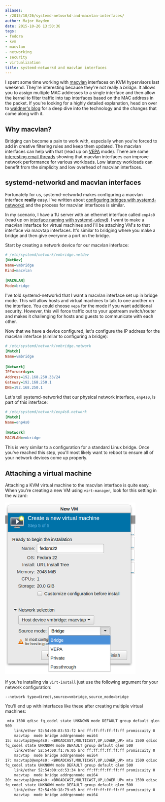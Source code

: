 ```yaml
---
aliases:
- /2015/10/26/systemd-networkd-and-macvlan-interfaces/
author: Major Hayden
date: 2015-10-26 13:50:36
tags:
- fedora
- kvm
- macvlan
- networking
- security
- virtualization
title: systemd-networkd and macvlan interfaces
---
```


I spent some time working with [macvlan][1] interfaces on KVM hypervisors last weekend. They're interesting because they're not really a _bridge_. It allows you to assign multiple MAC addresses to a single interface and then allow the kernel to filter traffic into tap interfaces based on the MAC address in the packet. If you're looking for a highly detailed explanation, head on over to [waldner's blog][2] for a deep dive into the technology and the changes that come along with it.

## Why macvlan?

Bridging can become a pain to work with, especially when you're forced to add in creative filtering rules and keep them updated. The macvlan interfaces can help with that (read up on [VEPA][2] mode). There are some [interesting email threads][3] showing that macvlan interfaces can improve network performance for various workloads. Low latency workloads can benefit from the simplicity and low overhead of macvlan interfaces.

## systemd-networkd and macvlan interfaces

Fortunately for us, systemd-networkd makes configuring a macvlan interface **really** easy. I've written about [configuring bridges with systemd-networkd][4] and the process for macvlan interfaces is similar.

In my scenario, I have a 1U server with an ethernet interface called `enp4s0` (read up on [interface naming with systemd-udevd][5]). I want to make a macvlan interface for virtual machines and I'll be attaching VM's to that interface via macvtap interfaces. It's similar to bridging where you make a bridge and then give everyone a port on the bridge.

Start by creating a network device for our macvlan interface:

```ini
# /etc/systemd/network/vmbridge.netdev
[NetDev]
Name=vmbridge
Kind=macvlan

[MACVLAN]
Mode=bridge
```


I've told systemd-networkd that I want a macvlan interface set up in bridge mode. This will allow hosts and virtual machines to talk to one another on the interface. You could choose `vepa` for the mode if you want additional security. However, this will force traffic out to your upstream switch/router and makes it challenging for hosts and guests to communicate with each other.

Now that we have a device configured, let's configure the IP address for the macvlan interface (similar to configuring a bridge):

```ini
# /etc/systemd/network/vmbridge.network
[Match]
Name=vmbridge

[Network]
IPForward=yes
Address=192.168.250.33/24
Gateway=192.168.250.1
DNS=192.168.250.1
```


Let's tell systemd-networkd that our physical network interface, `enp4s0`, is part of this interface:

```ini
# /etc/systemd/network/enp4s0.network
[Match]
Name=enp4s0

[Network]
MACVLAN=vmbridge
```


This is very similar to a configuration for a standard Linux bridge. Once you've reached this step, you'll most likely want to reboot to ensure all of your network devices come up properly.

## Attaching a virtual machine

Attaching a KVM virtual machine to the macvlan interface is quite easy. When you're creating a new VM using `virt-manager`, look for this setting in the wizard:

![6]

If you're installing via `virt-install` just use the following argument for your network configuration:

```
--network type=direct,source=vmbridge,source_mode=bridge
```


You'll end up with interfaces like these after creating multiple virtual machines:

```
 mtu 1500 qdisc fq_codel state UNKNOWN mode DEFAULT group default qlen 500
    link/ether 52:54:00:83:53:f2 brd ff:ff:ff:ff:ff:ff promiscuity 0
    macvtap  mode bridge addrgenmode eui64
15: macvtap2@enp4s0: <BROADCAST,MULTICAST,UP,LOWER_UP> mtu 1500 qdisc fq_codel state UNKNOWN mode DEFAULT group default qlen 500
    link/ether 52:54:00:f1:76:0b brd ff:ff:ff:ff:ff:ff promiscuity 0
    macvtap  mode bridge addrgenmode eui64
17: macvtap3@enp4s0: <BROADCAST,MULTICAST,UP,LOWER_UP> mtu 1500 qdisc fq_codel state UNKNOWN mode DEFAULT group default qlen 500
    link/ether 52:54:00:cd:53:34 brd ff:ff:ff:ff:ff:ff promiscuity 0
    macvtap  mode bridge addrgenmode eui64
20: macvtap1@enp4s0: <BROADCAST,MULTICAST,UP,LOWER_UP> mtu 1500 qdisc fq_codel state UNKNOWN mode DEFAULT group default qlen 500
    link/ether 52:54:00:18:79:d3 brd ff:ff:ff:ff:ff:ff promiscuity 0
    macvtap  mode bridge addrgenmode eui64
```


 [1]: http://virt.kernelnewbies.org/MacVTap
 [2]: http://backreference.org/2014/03/20/some-notes-on-macvlanmacvtap/
 [3]: http://www.spinics.net/lists/netdev/msg103457.html
 [4]: https://major.io/2015/03/26/creating-a-bridge-for-virtual-machines-using-systemd-networkd/
 [5]: https://major.io/2015/08/21/understanding-systemds-predictable-network-device-names/
 [6]: /wp-content/uploads/2015/10/Selection_036.png